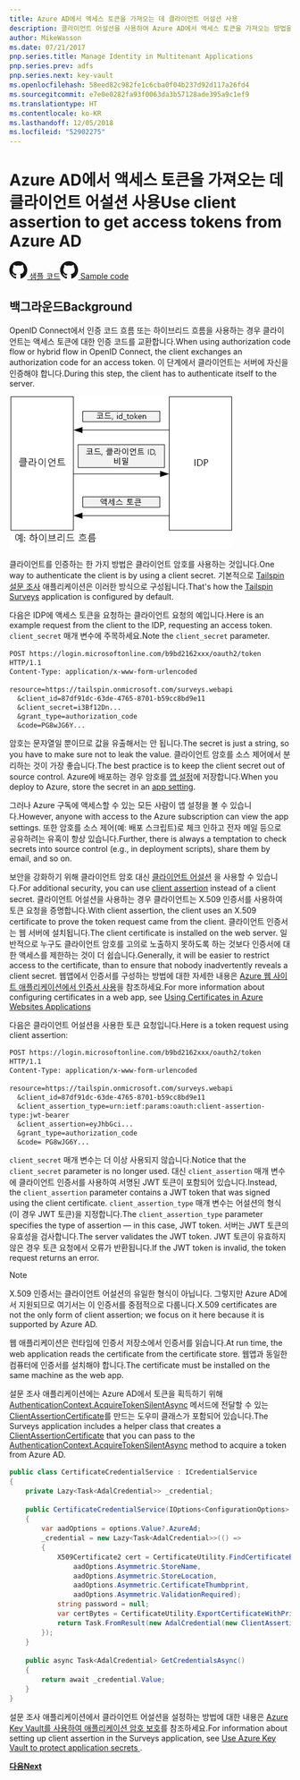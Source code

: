 ```yaml
---
title: Azure AD에서 액세스 토큰을 가져오는 데 클라이언트 어설션 사용
description: 클라이언트 어설션을 사용하여 Azure AD에서 액세스 토큰을 가져오는 방법을 알아봅니다.
author: MikeWasson
ms.date: 07/21/2017
pnp.series.title: Manage Identity in Multitenant Applications
pnp.series.prev: adfs
pnp.series.next: key-vault
ms.openlocfilehash: 58eed82c982fe1c6cba0f04b237d92d117a26fd4
ms.sourcegitcommit: e7e0e0282fa93f0063da3b57128ade395a9c1ef9
ms.translationtype: HT
ms.contentlocale: ko-KR
ms.lasthandoff: 12/05/2018
ms.locfileid: "52902275"
---
```

# <a name="use-client-assertion-to-get-access-tokens-from-azure-ad"></a><span data-ttu-id="a9f22-103">Azure AD에서 액세스 토큰을 가져오는 데 클라이언트 어설션 사용</span><span class="sxs-lookup"><span data-stu-id="a9f22-103">Use client assertion to get access tokens from Azure AD</span></span>

<span data-ttu-id="a9f22-104">[![GitHub](../_images/github.png) 샘플 코드][sample application]</span><span class="sxs-lookup"><span data-stu-id="a9f22-104">[![GitHub](../_images/github.png) Sample code][sample application]</span></span>

## <a name="background"></a><span data-ttu-id="a9f22-105">백그라운드</span><span class="sxs-lookup"><span data-stu-id="a9f22-105">Background</span></span>
<span data-ttu-id="a9f22-106">OpenID Connect에서 인증 코드 흐름 또는 하이브리드 흐름을 사용하는 경우 클라이언트는 액세스 토큰에 대한 인증 코드를 교환합니다.</span><span class="sxs-lookup"><span data-stu-id="a9f22-106">When using authorization code flow or hybrid flow in OpenID Connect, the client exchanges an authorization code for an access token.</span></span> <span data-ttu-id="a9f22-107">이 단계에서 클라이언트는 서버에 자신을 인증해야 합니다.</span><span class="sxs-lookup"><span data-stu-id="a9f22-107">During this step, the client has to authenticate itself to the server.</span></span>

![클라이언트 암호](./images/client-secret.png)

<span data-ttu-id="a9f22-109">클라이언트를 인증하는 한 가지 방법은 클라이언트 암호를 사용하는 것입니다.</span><span class="sxs-lookup"><span data-stu-id="a9f22-109">One way to authenticate the client is by using a client secret.</span></span> <span data-ttu-id="a9f22-110">기본적으로 [Tailspin 설문 조사][Surveys] 애플리케이션은 이러한 방식으로 구성됩니다.</span><span class="sxs-lookup"><span data-stu-id="a9f22-110">That's how the [Tailspin Surveys][Surveys] application is configured by default.</span></span>

<span data-ttu-id="a9f22-111">다음은 IDP에 액세스 토큰을 요청하는 클라이언트 요청의 예입니다.</span><span class="sxs-lookup"><span data-stu-id="a9f22-111">Here is an example request from the client to the IDP, requesting an access token.</span></span> <span data-ttu-id="a9f22-112">`client_secret` 매개 변수에 주목하세요.</span><span class="sxs-lookup"><span data-stu-id="a9f22-112">Note the `client_secret` parameter.</span></span>

```
POST https://login.microsoftonline.com/b9bd2162xxx/oauth2/token HTTP/1.1
Content-Type: application/x-www-form-urlencoded

resource=https://tailspin.onmicrosoft.com/surveys.webapi
  &client_id=87df91dc-63de-4765-8701-b59cc8bd9e11
  &client_secret=i3Bf12Dn...
  &grant_type=authorization_code
  &code=PG8wJG6Y...
```

<span data-ttu-id="a9f22-113">암호는 문자열일 뿐이므로 값을 유출해서는 안 됩니다.</span><span class="sxs-lookup"><span data-stu-id="a9f22-113">The secret is just a string, so you have to make sure not to leak the value.</span></span> <span data-ttu-id="a9f22-114">클라이언트 암호를 소스 제어에서 분리하는 것이 가장 좋습니다.</span><span class="sxs-lookup"><span data-stu-id="a9f22-114">The best practice is to keep the client secret out of source control.</span></span> <span data-ttu-id="a9f22-115">Azure에 배포하는 경우 암호를 [앱 설정][configure-web-app]에 저장합니다.</span><span class="sxs-lookup"><span data-stu-id="a9f22-115">When you deploy to Azure, store the secret in an [app setting][configure-web-app].</span></span>

<span data-ttu-id="a9f22-116">그러나 Azure 구독에 액세스할 수 있는 모든 사람이 앱 설정을 볼 수 있습니다.</span><span class="sxs-lookup"><span data-stu-id="a9f22-116">However, anyone with access to the Azure subscription can view the app settings.</span></span> <span data-ttu-id="a9f22-117">또한 암호를 소스 제어(예: 배포 스크립트)로 체크 인하고 전자 메일 등으로 공유하려는 유혹이 항상 있습니다.</span><span class="sxs-lookup"><span data-stu-id="a9f22-117">Further, there is always a temptation to check secrets into source control (e.g., in deployment scripts), share them by email, and so on.</span></span>

<span data-ttu-id="a9f22-118">보안을 강화하기 위해 클라이언트 암호 대신 [클라이언트 어설션] 을 사용할 수 있습니다.</span><span class="sxs-lookup"><span data-stu-id="a9f22-118">For additional security, you can use [client assertion] instead of a client secret.</span></span> <span data-ttu-id="a9f22-119">클라이언트 어설션을 사용하는 경우 클라이언트는 X.509 인증서를 사용하여 토큰 요청을 증명합니다.</span><span class="sxs-lookup"><span data-stu-id="a9f22-119">With client assertion, the client uses an X.509 certificate to prove the token request came from the client.</span></span> <span data-ttu-id="a9f22-120">클라이언트 인증서는 웹 서버에 설치됩니다.</span><span class="sxs-lookup"><span data-stu-id="a9f22-120">The client certificate is installed on the web server.</span></span> <span data-ttu-id="a9f22-121">일반적으로 누구도 클라이언트 암호를 고의로 노출하지 못하도록 하는 것보다 인증서에 대한 액세스를 제한하는 것이 더 쉽습니다.</span><span class="sxs-lookup"><span data-stu-id="a9f22-121">Generally, it will be easier to restrict access to the certificate, than to ensure that nobody inadvertently reveals a client secret.</span></span> <span data-ttu-id="a9f22-122">웹앱에서 인증서를 구성하는 방법에 대한 자세한 내용은 [Azure 웹 사이트 애플리케이션에서 인증서 사용][using-certs-in-websites]을 참조하세요.</span><span class="sxs-lookup"><span data-stu-id="a9f22-122">For more information about configuring certificates in a web app, see [Using Certificates in Azure Websites Applications][using-certs-in-websites]</span></span>

<span data-ttu-id="a9f22-123">다음은 클라이언트 어설션을 사용한 토큰 요청입니다.</span><span class="sxs-lookup"><span data-stu-id="a9f22-123">Here is a token request using client assertion:</span></span>

```
POST https://login.microsoftonline.com/b9bd2162xxx/oauth2/token HTTP/1.1
Content-Type: application/x-www-form-urlencoded

resource=https://tailspin.onmicrosoft.com/surveys.webapi
  &client_id=87df91dc-63de-4765-8701-b59cc8bd9e11
  &client_assertion_type=urn:ietf:params:oauth:client-assertion-type:jwt-bearer
  &client_assertion=eyJhbGci...
  &grant_type=authorization_code
  &code= PG8wJG6Y...
```

<span data-ttu-id="a9f22-124">`client_secret` 매개 변수는 더 이상 사용되지 않습니다.</span><span class="sxs-lookup"><span data-stu-id="a9f22-124">Notice that the `client_secret` parameter is no longer used.</span></span> <span data-ttu-id="a9f22-125">대신 `client_assertion` 매개 변수에 클라이언트 인증서를 사용하여 서명된 JWT 토큰이 포함되어 있습니다.</span><span class="sxs-lookup"><span data-stu-id="a9f22-125">Instead, the `client_assertion` parameter contains a JWT token that was signed using the client certificate.</span></span> <span data-ttu-id="a9f22-126">`client_assertion_type` 매개 변수는 어설션의 형식(이 경우 JWT 토큰)을 지정합니다.</span><span class="sxs-lookup"><span data-stu-id="a9f22-126">The `client_assertion_type` parameter specifies the type of assertion &mdash; in this case, JWT token.</span></span> <span data-ttu-id="a9f22-127">서버는 JWT 토큰의 유효성을 검사합니다.</span><span class="sxs-lookup"><span data-stu-id="a9f22-127">The server validates the JWT token.</span></span> <span data-ttu-id="a9f22-128">JWT 토큰이 유효하지 않은 경우 토큰 요청에서 오류가 반환됩니다.</span><span class="sxs-lookup"><span data-stu-id="a9f22-128">If the JWT token is invalid, the token request returns an error.</span></span>

> [!NOTE]
> <span data-ttu-id="a9f22-129">X.509 인증서는 클라이언트 어설션의 유일한 형식이 아닙니다. 그렇지만 Azure AD에서 지원되므로 여기서는 이 인증서를 중점적으로 다룹니다.</span><span class="sxs-lookup"><span data-stu-id="a9f22-129">X.509 certificates are not the only form of client assertion; we focus on it here because it is supported by Azure AD.</span></span>
> 
> 

<span data-ttu-id="a9f22-130">웹 애플리케이션은 런타임에 인증서 저장소에서 인증서를 읽습니다.</span><span class="sxs-lookup"><span data-stu-id="a9f22-130">At run time, the web application reads the certificate from the certificate store.</span></span> <span data-ttu-id="a9f22-131">웹앱과 동일한 컴퓨터에 인증서를 설치해야 합니다.</span><span class="sxs-lookup"><span data-stu-id="a9f22-131">The certificate must be installed on the same machine as the web app.</span></span>

<span data-ttu-id="a9f22-132">설문 조사 애플리케이션에는 Azure AD에서 토큰을 획득하기 위해 [AuthenticationContext.AcquireTokenSilentAsync](/dotnet/api/microsoft.identitymodel.clients.activedirectory.authenticationcontext.acquiretokensilentasync) 메서드에 전달할 수 있는 [ClientAssertionCertificate](/dotnet/api/microsoft.identitymodel.clients.activedirectory.clientassertioncertificate)를 만드는 도우미 클래스가 포함되어 있습니다.</span><span class="sxs-lookup"><span data-stu-id="a9f22-132">The Surveys application includes a helper class that creates a [ClientAssertionCertificate](/dotnet/api/microsoft.identitymodel.clients.activedirectory.clientassertioncertificate) that you can pass to the [AuthenticationContext.AcquireTokenSilentAsync](/dotnet/api/microsoft.identitymodel.clients.activedirectory.authenticationcontext.acquiretokensilentasync) method to acquire a token from Azure AD.</span></span>

```csharp
public class CertificateCredentialService : ICredentialService
{
    private Lazy<Task<AdalCredential>> _credential;

    public CertificateCredentialService(IOptions<ConfigurationOptions> options)
    {
        var aadOptions = options.Value?.AzureAd;
        _credential = new Lazy<Task<AdalCredential>>(() =>
        {
            X509Certificate2 cert = CertificateUtility.FindCertificateByThumbprint(
                aadOptions.Asymmetric.StoreName,
                aadOptions.Asymmetric.StoreLocation,
                aadOptions.Asymmetric.CertificateThumbprint,
                aadOptions.Asymmetric.ValidationRequired);
            string password = null;
            var certBytes = CertificateUtility.ExportCertificateWithPrivateKey(cert, out password);
            return Task.FromResult(new AdalCredential(new ClientAssertionCertificate(aadOptions.ClientId, new X509Certificate2(certBytes, password))));
        });
    }

    public async Task<AdalCredential> GetCredentialsAsync()
    {
        return await _credential.Value;
    }
}
```

<span data-ttu-id="a9f22-133">설문 조사 애플리케이션에서 클라이언트 어설션을 설정하는 방법에 대한 내용은 [Azure Key Vault를 사용하여 애플리케이션 암호 보호][key vault]를 참조하세요.</span><span class="sxs-lookup"><span data-stu-id="a9f22-133">For information about setting up client assertion in the Surveys application, see [Use Azure Key Vault to protect application secrets ][key vault].</span></span>

<span data-ttu-id="a9f22-134">[**다음**][key vault]</span><span class="sxs-lookup"><span data-stu-id="a9f22-134">[**Next**][key vault]</span></span>

<!-- Links -->
[configure-web-app]: /azure/app-service-web/web-sites-configure/
[azure-management-portal]: https://portal.azure.com
[클라이언트 어설션]: https://tools.ietf.org/html/rfc7521
[client assertion]: https://tools.ietf.org/html/rfc7521
[key vault]: key-vault.md
[Setup-KeyVault]: https://github.com/mspnp/multitenant-saas-guidance/blob/master/scripts/Setup-KeyVault.ps1
[Surveys]: tailspin.md
[using-certs-in-websites]: https://azure.microsoft.com/blog/using-certificates-in-azure-websites-applications/

[sample application]: https://github.com/mspnp/multitenant-saas-guidance
